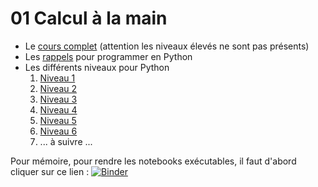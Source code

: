 # 01 Calcul à la main

* Le [cours complet](https://github.com/NaturelEtChaud/Math-premiere/blob/main/01%20calcul%20%C3%A0%20la%20main/premi%C3%A8re_Math01_Calculs.pdf) (attention les niveaux élevés ne sont pas présents)
* Les [rappels](https://github.com/NaturelEtChaud/Math-premiere/blob/main/01%20calcul%20%C3%A0%20la%20main/Rappels_Python.ipynb) pour programmer en Python
* Les différents niveaux pour Python
    1) [Niveau 1](https://github.com/NaturelEtChaud/Math-premiere/blob/main/01%20calcul%20%C3%A0%20la%20main/Python_niveau1.ipynb)
    2) [Niveau 2](https://github.com/NaturelEtChaud/Math-premiere/blob/main/01%20calcul%20%C3%A0%20la%20main/Python_niveau2.ipynb)
    3) [Niveau 3](https://github.com/NaturelEtChaud/Math-premiere/blob/main/01%20calcul%20%C3%A0%20la%20main/Python_niveau3.ipynb)
    4) [Niveau 4](https://github.com/NaturelEtChaud/Math-premiere/blob/main/01%20calcul%20%C3%A0%20la%20main/Python_niveau4.ipynb)
    5) [Niveau 5](https://github.com/NaturelEtChaud/Math-premiere/blob/main/01%20calcul%20%C3%A0%20la%20main/Python_niveau6.ipynb)
    6) [Niveau 6](https://github.com/NaturelEtChaud/Math-premiere/blob/main/01%20calcul%20%C3%A0%20la%20main/Python_niveau6.ipynb)
    7) ... à suivre ...

Pour mémoire, pour rendre les notebooks exécutables, il faut d'abord cliquer sur ce lien : [![Binder](https://mybinder.org/badge_logo.svg)](https://mybinder.org/v2/gh/NaturelEtChaud/Math-premiere/HEAD)


